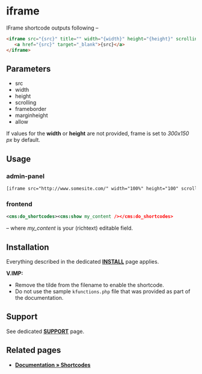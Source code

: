 # iframe

IFrame shortcode outputs following –

```html
<iframe src="{src}" title="" width="{width}" height="{height}" scrolling="{scrolling}" frameborder="{frameborder}" marginheight="{marginheight}" allow="{allow}">
   <a href="{src}" target="_blank">{src}</a>
</iframe>
```

## Parameters

* src
* width
* height
* scrolling
* frameborder
* marginheight
* allow

If values for the **width** or **height** are not provided, frame is set to *300х150 px* by default.

## Usage

### admin-panel

```html
[iframe src="http://www.somesite.com/" width="100%" height="100" scrolling="yes" frameborder="1" marginheight="2" allow="picture-in-picture"]
```
### frontend

```xml
<cms:do_shortcodes><cms:show my_content /></cms:do_shortcodes>
```
– where *my_content* is your (richtext) editable field.

## Installation

Everything described in the dedicated [**INSTALL**](/INSTALL.md) page applies.

**V.IMP:**
* Remove the tilde from the filename to enable the shortcode.
* Do not use the sample `kfunctions.php` file that was provided as part of the documentation.

## Support

See dedicated [**SUPPORT**](/SUPPORT.md) page.

## Related pages

* [**Documentation &raquo; Shortcodes**](https://docs.couchcms.com/miscellaneous/shortcodes.html)
